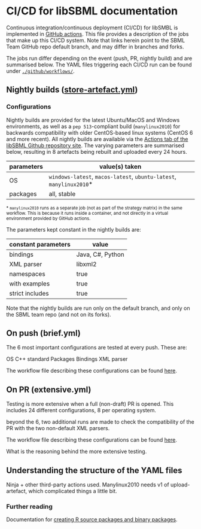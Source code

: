 
# CI/CD for libSBML documentation

Continuous integration/continuous deployment (CI/CD) for libSMBL is implemented in [GitHub actions](https://docs.github.com/en/actions). This file provides a description of the jobs that make up this CI/CD system. Note that links herein point to the SBML Team GitHub repo default branch, and may differ in branches and forks.

The jobs run differ depending on the event (push, PR, nightly build) and are summarised below. The YAML files triggering each CI/CD run can be found under [`./github/workflows/`](https://github.com/sbmlteam/libsbml/tree/development/.github/workflows).

## Nightly builds ([store-artefact.yml](https://github.com/sbmlteam/libsbml/actions/workflows/store-artefact.yml))

### Configurations
Nightly builds are provided for the latest Ubuntu/MacOS and Windows environments, as well as a `pep 513`-compliant build (`manylinux2010`) for backwards compatibility with older CentOS-based linux systems (CentOS 6 and more recent). All nightly builds are available via the [Actions tab of the libSBML Github repository site](https://github.com/sbmlteam/libsbml/actions/workflows/store-artefact.yml). The varying parameters are summarised below, resulting in 8 artefacts being rebuilt and uploaded every 24 hours.

| parameters | value(s) taken |
|-----|------------|
| OS | `windows-latest`, `macos-latest`, `ubuntu-latest`, `manylinux2010`* |
| packages | all, stable |

<sub>\* `manylinux2010` runs as a separate job (not as part of the strategy matrix) in the same workflow. This is because it runs inside a container, and not directly in a virtual environment provided by GitHub actions. </sub>

The parameters kept constant in the nightly builds are:

| constant parameters | value |
|-------------|------------|
| bindings    | Java, C#, Python|
| XML parser  | libxml2 |
| namespaces  | true |
| with examples    | true |
| strict includes  | true |

Note that the nightly builds are run only on the default branch, and only on the SBML team repo (and not on its forks).


## On push (brief.yml)

The 6 most important configurations are tested at every push. These are:

OS
C++ standard
Packages
Bindings
XML parser

The workflow file describing these configurations can be found [here](https://github.com/sbmlteam/libsbml/actions/workflows/brief.yml).

## On PR (extensive.yml)

Testing is more extensive when a full (non-draft) PR is opened. This includes 24 different configurations, 8 per operating system.

beyond the 6, two additional runs are made to check the compatibility of the PR with the two non-default XML parsers.

The workflow file describing these configurations can be found [here](https://github.com/sbmlteam/libsbml/actions/workflows/extensive.yml).

What is the reasoning behind the more extensive testing.

## Understanding the structure of the YAML files

Ninja + other third-party actions used.
Manylinux2010 needs v1 of upload-artefact, which complicated things a little bit.

### Further reading

Documentation for [creating R source packages and binary packages](https://cran.r-project.org/doc/manuals/r-release/R-exts.html#Building-binary-packages).
